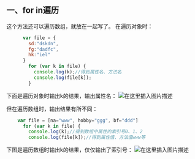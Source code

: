 ## 一、for in遍历
这个方法还可以遍历数组，就放在一起写了。
在遍历对象时：
```javascript
      var file = {
        sd:"dskdn",
        fg:"dadfc",
        hk:"iel"
      }
        for (var k in file) {
          console.log(k);//得到属性名、方法名
          console.log(file[k]);
        }
```
下面是遍历对象时输出k的结果，输出属性名：
![在这里插入图片描述](https://img-blog.csdnimg.cn/20210304173015497.jpg#pic_center)

但在遍历数组时，输出结果有所不同：
```javascript
    var file = [na="www", hobby="ggg", bf="ddd"]
      for (var k in file) {
        console.log(k);//得到数组中属性的索引号0、1、2
        console.log(file[k]);//得到属性值、方法值www等
```
下图是遍历数组时输出k的结果，仅仅输出了索引号：
![在这里插入图片描述](https://img-blog.csdnimg.cn/20210304172347999.jpg#pic_center)
